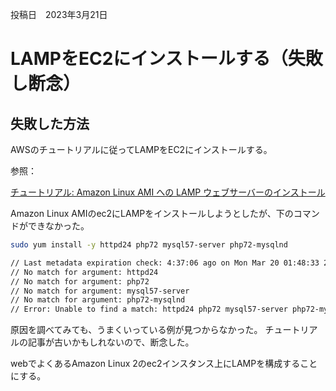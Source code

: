 投稿日　2023年3月21日
# LAMPをEC2にインストールする（失敗し断念）

## 失敗した方法

AWSのチュートリアルに従ってLAMPをEC2にインストールする。

参照：

<a href="https://docs.aws.amazon.com/ja_jp/AWSEC2/latest/UserGuide/install-LAMP.html" target="_blank">チュートリアル: Amazon Linux AMI への LAMP ウェブサーバーのインストール</a>


Amazon Linux AMIのec2にLAMPをインストールしようとしたが、下のコマンドができなかった。

```bash
sudo yum install -y httpd24 php72 mysql57-server php72-mysqlnd

// Last metadata expiration check: 4:37:06 ago on Mon Mar 20 01:48:33 2023.
// No match for argument: httpd24
// No match for argument: php72
// No match for argument: mysql57-server
// No match for argument: php72-mysqlnd
// Error: Unable to find a match: httpd24 php72 mysql57-server php72-mysqlnd

```
原因を調べてみても、うまくいっている例が見つからなかった。
チュートリアルの記事が古いかもしれないので、断念した。

webでよくあるAmazon Linux 2のec2インスタンス上にLAMPを構成することにする。

